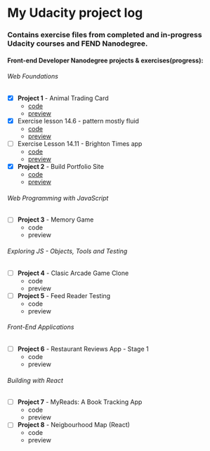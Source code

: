 # My Udacity project log

### Contains exercise files from completed and in-progress Udacity courses and FEND Nanodegree.

#### Front-end Developer Nanodegree projects & exercises(progress):

###### Web Foundations
- [x] **Project 1** - Animal Trading Card
  - [code](https://github.com/AleksCreative/my-udacity/tree/master/FEND%20Nanodegree%20projects/Project%2001%20-%20Animal%20Trading%20Card)
  - [preview](https://alekscreative.github.io/my-udacity/FEND%20Nanodegree%20projects/Project%2001%20-%20Animal%20Trading%20Card/card.html)
- [x] Exercise lesson 14.6 - pattern mostly fluid
  - [code](https://github.com/AleksCreative/my-udacity/tree/master/FEND%20Nanodegree%20projects/exercises/core1_lesson14-6)
  - [preview](https://alekscreative.github.io/my-udacity/FEND%20Nanodegree%20projects/exercises/core1_lesson14-6/pattern-mostly-fluid-quiz-blankcss.html)
- [ ] Exercise Lesson 14.11 - Brighton Times app
  - [code](https://github.com/AleksCreative/my-udacity/tree/master/FEND%20Nanodegree%20projects/exercises/core1_lesson14-11)
  - [preview](https://alekscreative.github.io/my-udacity/FEND%20Nanodegree%20projects/exercises/core1_lesson14-11/)
- [x] **Project 2** - Build Portfolio Site
  - [code](https://github.com/AleksCreative/my-udacity/tree/master/FEND%20Nanodegree%20projects/Project02%20-%20Portfolio%20Site)
  - [preview](https://alekscreative.github.io/my-udacity/FEND%20Nanodegree%20projects/Project02%20-%20Portfolio%20Site/index.html)
###### Web Programming with JavaScript  
- [ ] **Project 3** - Memory Game
  - code
  - preview
###### Exploring JS - Objects, Tools and Testing  
- [ ] **Project 4** - Clasic Arcade Game Clone
  - code
  - preview
- [ ] **Project 5** - Feed Reader Testing
  - code
  - preview  
###### Front-End Applications  
- [ ] **Project 6** - Restaurant Reviews App - Stage 1
  - code
  - preview
###### Building with React  
- [ ] **Project 7** - MyReads: A Book Tracking App
  - code
  - preview  
- [ ] **Project 8** - Neigbourhood Map (React)
  - code
  - preview  
